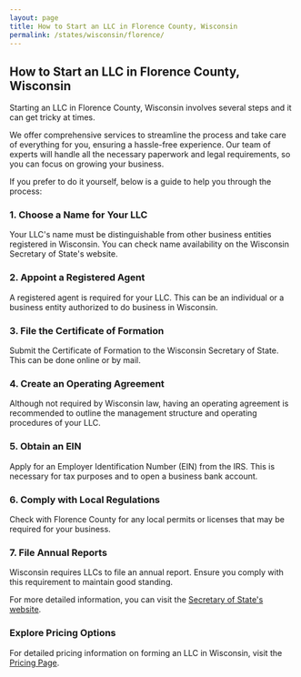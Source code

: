 ```yaml
---
layout: page
title: How to Start an LLC in Florence County, Wisconsin
permalink: /states/wisconsin/florence/
---
```


<h2>How to Start an LLC in Florence County, Wisconsin</h2>

<p>Starting an LLC in Florence County, Wisconsin involves several steps and it can get tricky at times.</p>

<p>We offer comprehensive services to streamline the process and take care of everything for you, ensuring a hassle-free experience. Our team of experts will handle all the necessary paperwork and legal requirements, so you can focus on growing your business.</p>

<p>If you prefer to do it yourself, below is a guide to help you through the process:</p>

<h3>1. Choose a Name for Your LLC</h3>
<p>Your LLC's name must be distinguishable from other business entities registered in Wisconsin. You can check name availability on the Wisconsin Secretary of State's website.</p>

<h3>2. Appoint a Registered Agent</h3>
<p>A registered agent is required for your LLC. This can be an individual or a business entity authorized to do business in Wisconsin.</p>

<h3>3. File the Certificate of Formation</h3>
<p>Submit the Certificate of Formation to the Wisconsin Secretary of State. This can be done online or by mail.</p>

<h3>4. Create an Operating Agreement</h3>
<p>Although not required by Wisconsin law, having an operating agreement is recommended to outline the management structure and operating procedures of your LLC.</p>

<h3>5. Obtain an EIN</h3>
<p>Apply for an Employer Identification Number (EIN) from the IRS. This is necessary for tax purposes and to open a business bank account.</p>

<h3>6. Comply with Local Regulations</h3>
<p>Check with Florence County for any local permits or licenses that may be required for your business.</p>

<h3>7. File Annual Reports</h3>
<p>Wisconsin requires LLCs to file an annual report. Ensure you comply with this requirement to maintain good standing.</p>

<p>For more detailed information, you can visit the <a href="https://www.sos.wisconsin.gov/">Secretary of State's website</a>.</p>

<h3>Explore Pricing Options</h3>
<p>For detailed pricing information on forming an LLC in Wisconsin, visit the <a href="{ '/new-pricing/' | relative_url }">Pricing Page</a>.</p>
